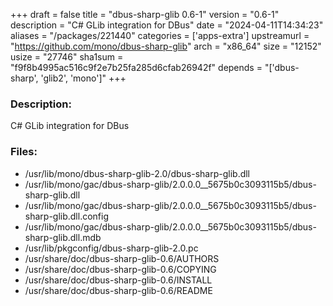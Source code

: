 +++
draft = false
title = "dbus-sharp-glib 0.6-1"
version = "0.6-1"
description = "C# GLib integration for DBus"
date = "2024-04-11T14:34:23"
aliases = "/packages/221440"
categories = ['apps-extra']
upstreamurl = "https://github.com/mono/dbus-sharp-glib"
arch = "x86_64"
size = "12152"
usize = "27746"
sha1sum = "f9f8b4995ac516c9f2e7b25fa285d6cfab26942f"
depends = "['dbus-sharp', 'glib2', 'mono']"
+++
### Description: 
C# GLib integration for DBus

### Files: 
* /usr/lib/mono/dbus-sharp-glib-2.0/dbus-sharp-glib.dll
* /usr/lib/mono/gac/dbus-sharp-glib/2.0.0.0__5675b0c3093115b5/dbus-sharp-glib.dll
* /usr/lib/mono/gac/dbus-sharp-glib/2.0.0.0__5675b0c3093115b5/dbus-sharp-glib.dll.config
* /usr/lib/mono/gac/dbus-sharp-glib/2.0.0.0__5675b0c3093115b5/dbus-sharp-glib.dll.mdb
* /usr/lib/pkgconfig/dbus-sharp-glib-2.0.pc
* /usr/share/doc/dbus-sharp-glib-0.6/AUTHORS
* /usr/share/doc/dbus-sharp-glib-0.6/COPYING
* /usr/share/doc/dbus-sharp-glib-0.6/INSTALL
* /usr/share/doc/dbus-sharp-glib-0.6/README
